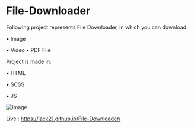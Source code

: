 # File-Downloader

Following project represents File Downloader, in which you can download:

 • Image
 
 • Video
 • PDF File


Project is made in:

 • HTML
 
 • SCSS
 
 • JS
 
 
![image](https://user-images.githubusercontent.com/100687592/220066945-90cfa63a-dbeb-4872-a623-67a7708787b0.png)

Live : https://lack21.github.io/File-Downloader/
